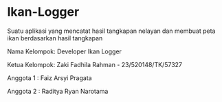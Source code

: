 # Ikan-Logger

Suatu aplikasi yang mencatat hasil tangkapan nelayan dan membuat peta ikan berdasarkan hasil tangkapan

Nama Kelompok: Developer Ikan Logger

Ketua Kelompok: Zaki Fadhila Rahman - 23/520148/TK/57327

Anggota 1 : Faiz Arsyi Pragata

Anggota 2 : Raditya Ryan Narotama

